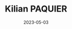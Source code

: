 ---
categories: []
contributors: []
date: 2023-05-03
description:
icons: []
image:
layout:
tags: []
title: Kilian PAQUIER
version:
---